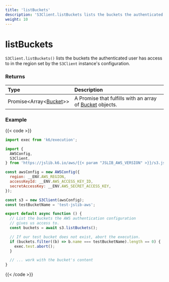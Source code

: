 ```yaml
---
title: 'listBuckets'
description: 'S3Client.listBuckets lists the buckets the authenticated user has access to'
weight: 10
---
```


# listBuckets

`S3Client.listBuckets()` lists the buckets the authenticated user has access to in the region set by the `S3Client` instance's configuration.

### Returns

| Type                                                                                                        | Description                                                                                                                                   |
| :---------------------------------------------------------------------------------------------------------- | :-------------------------------------------------------------------------------------------------------------------------------------------- |
| Promise<Array<[Bucket](https://grafana.com/docs/k6/<K6_VERSION>/javascript-api/jslib/aws/s3client/bucket)>> | A Promise that fulfills with an array of [Bucket](https://grafana.com/docs/k6/<K6_VERSION>/javascript-api/jslib/aws/s3client/bucket) objects. |

### Example

{{< code >}}

```javascript
import exec from 'k6/execution';

import {
  AWSConfig,
  S3Client,
} from 'https://jslib.k6.io/aws/{{< param "JSLIB_AWS_VERSION" >}}/s3.js';

const awsConfig = new AWSConfig({
  region: __ENV.AWS_REGION,
  accessKeyId: __ENV.AWS_ACCESS_KEY_ID,
  secretAccessKey: __ENV.AWS_SECRET_ACCESS_KEY,
});

const s3 = new S3Client(awsConfig);
const testBucketName = 'test-jslib-aws';

export default async function () {
  // List the buckets the AWS authentication configuration
  // gives us access to.
  const buckets = await s3.listBuckets();

  // If our test bucket does not exist, abort the execution.
  if (buckets.filter((b) => b.name === testBucketName).length == 0) {
    exec.test.abort();
  }

  // ... work with the bucket's content
}
```

{{< /code >}}
